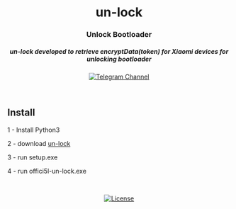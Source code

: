 <div align="center">

# un-lock

### Unlock Bootloader

##### un-lock developed to retrieve encryptData(token) for Xiaomi devices for unlocking bootloader


[![Telegram Channel](https://img.shields.io/badge/-telegram-red?color=white&logo=telegram&logoColor=blue)](https://t.me/Offici5l_Channel)

</div>

<br>

## Install

1 - Install Python3

2 - download [un-lock](https://github.com/offici5l/un-lock/archive/refs/tags/1.4.5.zip) 

3 - run setup.exe

4 - run offici5l-un-lock.exe


<br>

<div align="center">

[![License](https://img.shields.io/badge/License-Apache_2.0-blue.svg)](./LICENSE)